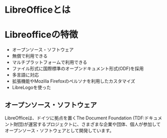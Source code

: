 # LibreOfficeとは



# Libreofficeの特徴

- オープンソース・ソフトウェア
- 無償で利用できる
- マルチプラットフォームで利用できる
- ファイル形式に国際標準のオープンドキュメント形式(ODF)を採用
- 多言語に対応
- 拡張機能やMozilla Firefoxのペルソナを利用したカスタマイズ
- LibreLogoを使った


## オープンソース・ソフトウェア

LibreOfficeは、ドイツに拠点を置くThe Document Foundation (TDF:ドキュメント財団)が運営するプロジェクトに、さまざまな企業や団体、個人が参加してオープンソース・ソフトウェアとして開発しています。




